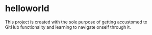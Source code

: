 # helloworld
This project is created with the sole purpose of getting accustomed to GitHub functionality and learning to navigate onself through it.
